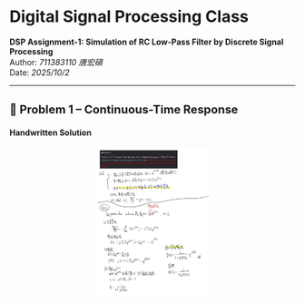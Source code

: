 #  Digital Signal Processing Class
**DSP Assignment-1: Simulation of RC Low-Pass Filter by Discrete Signal Processing**  
Author: *711383110 唐宏碩*  
Date: *2025/10/2*  

---

## <span style="font-size:20px;">📘 Problem 1 – Continuous-Time Response</span>

####  Handwritten Solution
<p align="center">
  <img src="./fig/problem1.jpg" alt="Problem 1 手寫稿" width=40%">
  <br>
</p>
